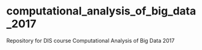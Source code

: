 # computational_analysis_of_big_data_2017
Repository for DIS course Computational Analysis of Big Data 2017
